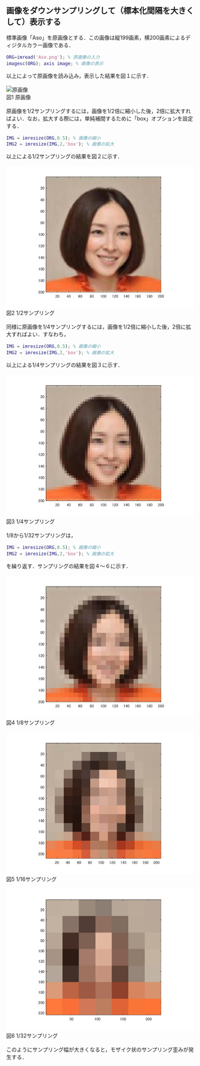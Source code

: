 ## 画像をダウンサンプリングして（標本化間隔を大きくして）表示する

標準画像「Aso」を原画像とする．この画像は縦199画素，横200画素によるディジタルカラー画像である．
``` m
ORG=imread('Aso.png'); % 原画像の入力  
imagesc(ORG); axis image; % 画像の表示  
```  
以上によって原画像を読み込み，表示した結果を図１に示す．
<br /><br />
![原画像](https://github.com/k174r/memorandum/blob/master/matlab/practice/image/kadai1/Aso.jpg)  
図1 原画像
<br /><br />
原画像を1/2サンプリングするには，画像を1/2倍に縮小した後，2倍に拡大すればよい．なお，拡大する際には，単純補間するために「box」オプションを設定する．
``` m
IMG = imresize(ORG,0.5); % 画像の縮小  
IMG2 = imresize(IMG,2,'box'); % 画像の拡大
```
以上による1/2サンプリングの結果を図２に示す．
<br /><br />
![原画像](https://github.com/k174r/memorandum/blob/master/matlab/practice/image/kadai1/kadai1_1.jpg)  
図2 1/2サンプリング
<br /><br />
同様に原画像を1/4サンプリングするには，画像を1/2倍に縮小した後，2倍に拡大すればよい．すなわち，
``` m
IMG = imresize(ORG,0.5); % 画像の縮小  
IMG2 = imresize(IMG,2,'box'); % 画像の拡大
``` 
以上による1/4サンプリングの結果を図３に示す．
<br /><br />
![原画像](https://github.com/k174r/memorandum/blob/master/matlab/practice/image/kadai1/kadai1_2.jpg)  
図3 1/4サンプリング
<br /><br />
1/8から1/32サンプリングは，
``` m
IMG = imresize(ORG,0.5); % 画像の縮小  
IMG2 = imresize(IMG,2,'box'); % 画像の拡大
```  
を繰り返す．サンプリングの結果を図４～６に示す．
<br /><br />
![原画像](https://github.com/k174r/memorandum/blob/master/matlab/practice/image/kadai1/kadai1_3.jpg)  
図4 1/8サンプリング
<br /><br />
![原画像](https://github.com/k174r/memorandum/blob/master/matlab/practice/image/kadai1/kadai1_4.jpg)  
図5 1/16サンプリング
<br /><br />
![原画像](https://github.com/k174r/memorandum/blob/master/matlab/practice/image/kadai1/kadai1_5.jpg)  
図6 1/32サンプリング
<br /><br />
このようにサンプリング幅が大きくなると，モザイク状のサンプリング歪みが発生する．
